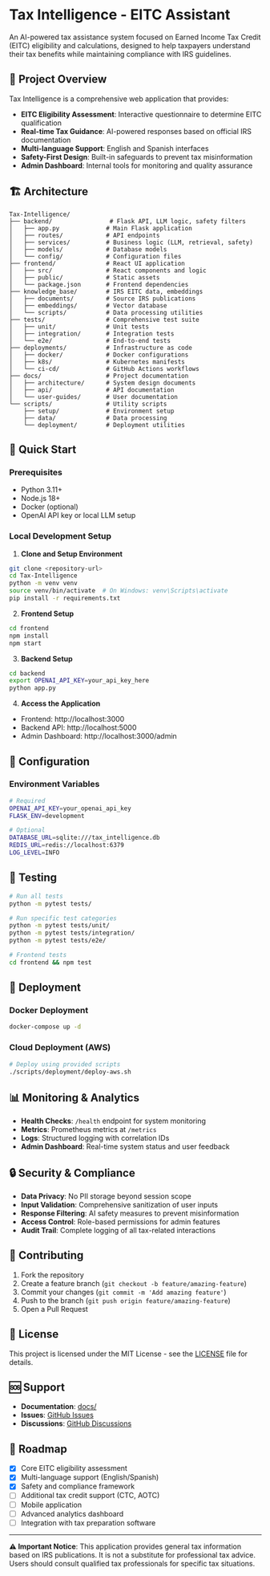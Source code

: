 # Tax Intelligence - EITC Assistant

An AI-powered tax assistance system focused on Earned Income Tax Credit (EITC) eligibility and calculations, designed to help taxpayers understand their tax benefits while maintaining compliance with IRS guidelines.

## 🎯 Project Overview

Tax Intelligence is a comprehensive web application that provides:
- **EITC Eligibility Assessment**: Interactive questionnaire to determine EITC qualification
- **Real-time Tax Guidance**: AI-powered responses based on official IRS documentation
- **Multi-language Support**: English and Spanish interfaces
- **Safety-First Design**: Built-in safeguards to prevent tax misinformation
- **Admin Dashboard**: Internal tools for monitoring and quality assurance

## 🏗️ Architecture

```
Tax-Intelligence/
├── backend/                # Flask API, LLM logic, safety filters
│   ├── app.py             # Main Flask application
│   ├── routes/            # API endpoints
│   ├── services/          # Business logic (LLM, retrieval, safety)
│   ├── models/            # Database models
│   └── config/            # Configuration files
├── frontend/              # React UI application
│   ├── src/               # React components and logic
│   ├── public/            # Static assets
│   └── package.json       # Frontend dependencies
├── knowledge_base/        # IRS EITC data, embeddings
│   ├── documents/         # Source IRS publications
│   ├── embeddings/        # Vector database
│   └── scripts/           # Data processing utilities
├── tests/                 # Comprehensive test suite
│   ├── unit/              # Unit tests
│   ├── integration/       # Integration tests
│   └── e2e/               # End-to-end tests
├── deployments/           # Infrastructure as code
│   ├── docker/            # Docker configurations
│   ├── k8s/               # Kubernetes manifests
│   └── ci-cd/             # GitHub Actions workflows
├── docs/                  # Project documentation
│   ├── architecture/      # System design documents
│   ├── api/               # API documentation
│   └── user-guides/       # User documentation
└── scripts/               # Utility scripts
    ├── setup/             # Environment setup
    ├── data/              # Data processing
    └── deployment/        # Deployment utilities
```

## 🚀 Quick Start

### Prerequisites
- Python 3.11+
- Node.js 18+
- Docker (optional)
- OpenAI API key or local LLM setup

### Local Development Setup

1. **Clone and Setup Environment**
```bash
git clone <repository-url>
cd Tax-Intelligence
python -m venv venv
source venv/bin/activate  # On Windows: venv\Scripts\activate
pip install -r requirements.txt
```

2. **Frontend Setup**
```bash
cd frontend
npm install
npm start
```

3. **Backend Setup**
```bash
cd backend
export OPENAI_API_KEY=your_api_key_here
python app.py
```

4. **Access the Application**
- Frontend: http://localhost:3000
- Backend API: http://localhost:5000
- Admin Dashboard: http://localhost:3000/admin

## 🔧 Configuration

### Environment Variables
```bash
# Required
OPENAI_API_KEY=your_openai_api_key
FLASK_ENV=development

# Optional
DATABASE_URL=sqlite:///tax_intelligence.db
REDIS_URL=redis://localhost:6379
LOG_LEVEL=INFO
```

## 🧪 Testing

```bash
# Run all tests
python -m pytest tests/

# Run specific test categories
python -m pytest tests/unit/
python -m pytest tests/integration/
python -m pytest tests/e2e/

# Frontend tests
cd frontend && npm test
```

## 🚢 Deployment

### Docker Deployment
```bash
docker-compose up -d
```

### Cloud Deployment (AWS)
```bash
# Deploy using provided scripts
./scripts/deployment/deploy-aws.sh
```

## 📊 Monitoring & Analytics

- **Health Checks**: `/health` endpoint for system monitoring
- **Metrics**: Prometheus metrics at `/metrics`
- **Logs**: Structured logging with correlation IDs
- **Admin Dashboard**: Real-time system status and user feedback

## 🔒 Security & Compliance

- **Data Privacy**: No PII storage beyond session scope
- **Input Validation**: Comprehensive sanitization of user inputs
- **Response Filtering**: AI safety measures to prevent misinformation
- **Access Control**: Role-based permissions for admin features
- **Audit Trail**: Complete logging of all tax-related interactions

## 🤝 Contributing

1. Fork the repository
2. Create a feature branch (`git checkout -b feature/amazing-feature`)
3. Commit your changes (`git commit -m 'Add amazing feature'`)
4. Push to the branch (`git push origin feature/amazing-feature`)
5. Open a Pull Request

## 📝 License

This project is licensed under the MIT License - see the [LICENSE](LICENSE) file for details.

## 🆘 Support

- **Documentation**: [docs/](docs/)
- **Issues**: [GitHub Issues](https://github.com/your-org/Tax-Intelligence/issues)
- **Discussions**: [GitHub Discussions](https://github.com/your-org/Tax-Intelligence/discussions)

## 🎯 Roadmap

- [x] Core EITC eligibility assessment
- [x] Multi-language support (English/Spanish)
- [x] Safety and compliance framework
- [ ] Additional tax credit support (CTC, AOTC)
- [ ] Mobile application
- [ ] Advanced analytics dashboard
- [ ] Integration with tax preparation software

---

**⚠️ Important Notice**: This application provides general tax information based on IRS publications. It is not a substitute for professional tax advice. Users should consult qualified tax professionals for specific tax situations.
